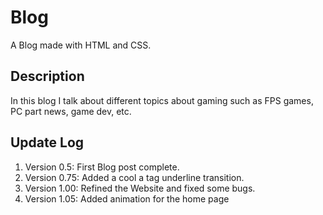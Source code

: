 # Blog
A Blog made with HTML and CSS.

## Description
In this blog I talk about different topics about gaming 
such as FPS games, PC part news, game dev, etc. 

## Update Log
1. Version 0.5: First Blog post complete.
2. Version 0.75: Added a cool a tag underline transition.
3. Version 1.00: Refined the Website and fixed some bugs. 
3. Version 1.05: Added animation for the home page
